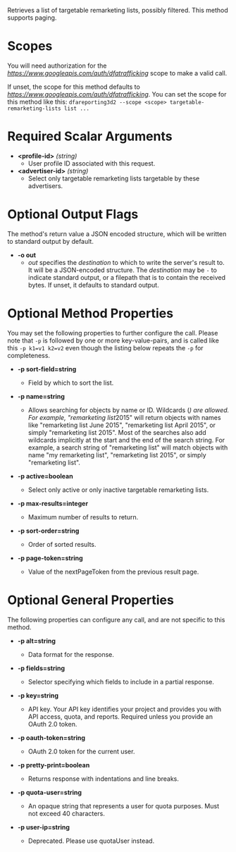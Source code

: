Retrieves a list of targetable remarketing lists, possibly filtered. This method supports paging.
# Scopes

You will need authorization for the *https://www.googleapis.com/auth/dfatrafficking* scope to make a valid call.

If unset, the scope for this method defaults to *https://www.googleapis.com/auth/dfatrafficking*.
You can set the scope for this method like this: `dfareporting3d2 --scope <scope> targetable-remarketing-lists list ...`
# Required Scalar Arguments
* **&lt;profile-id&gt;** *(string)*
    - User profile ID associated with this request.
* **&lt;advertiser-id&gt;** *(string)*
    - Select only targetable remarketing lists targetable by these advertisers.

# Optional Output Flags

The method's return value a JSON encoded structure, which will be written to standard output by default.

* **-o out**
    - *out* specifies the *destination* to which to write the server's result to.
      It will be a JSON-encoded structure.
      The *destination* may be `-` to indicate standard output, or a filepath that is to contain the received bytes.
      If unset, it defaults to standard output.
# Optional Method Properties

You may set the following properties to further configure the call. Please note that `-p` is followed by one 
or more key-value-pairs, and is called like this `-p k1=v1 k2=v2` even though the listing below repeats the
`-p` for completeness.

* **-p sort-field=string**
    - Field by which to sort the list.

* **-p name=string**
    - Allows searching for objects by name or ID. Wildcards (*) are allowed. For example, &#34;remarketing list*2015&#34; will return objects with names like &#34;remarketing list June 2015&#34;, &#34;remarketing list April 2015&#34;, or simply &#34;remarketing list 2015&#34;. Most of the searches also add wildcards implicitly at the start and the end of the search string. For example, a search string of &#34;remarketing list&#34; will match objects with name &#34;my remarketing list&#34;, &#34;remarketing list 2015&#34;, or simply &#34;remarketing list&#34;.

* **-p active=boolean**
    - Select only active or only inactive targetable remarketing lists.

* **-p max-results=integer**
    - Maximum number of results to return.

* **-p sort-order=string**
    - Order of sorted results.

* **-p page-token=string**
    - Value of the nextPageToken from the previous result page.

# Optional General Properties

The following properties can configure any call, and are not specific to this method.

* **-p alt=string**
    - Data format for the response.

* **-p fields=string**
    - Selector specifying which fields to include in a partial response.

* **-p key=string**
    - API key. Your API key identifies your project and provides you with API access, quota, and reports. Required unless you provide an OAuth 2.0 token.

* **-p oauth-token=string**
    - OAuth 2.0 token for the current user.

* **-p pretty-print=boolean**
    - Returns response with indentations and line breaks.

* **-p quota-user=string**
    - An opaque string that represents a user for quota purposes. Must not exceed 40 characters.

* **-p user-ip=string**
    - Deprecated. Please use quotaUser instead.
